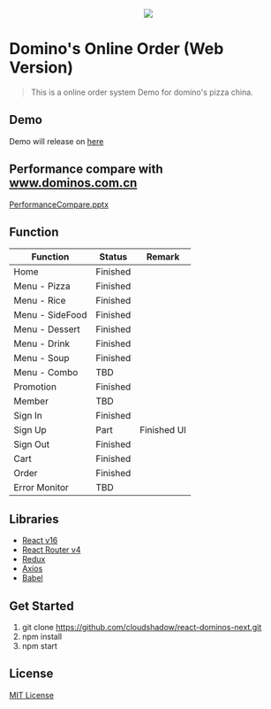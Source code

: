 <p align="center"><img src="https://user-images.githubusercontent.com/1182967/34776160-d0cdee06-f650-11e7-8119-b42c0c324e8f.png"/></p>

# Domino's Online Order (Web Version)
  > This is a online order system Demo for domino's pizza china.

## Demo
  Demo will release on [here](http://dominos.cloudshadow.me)

## Performance compare with www.dominos.com.cn
[PerformanceCompare.pptx](https://github.com/cloudshadow/react-dominos-next/files/2289561/Performance.pptx)

## Function
| Function        | Status        | Remark
| --------------- | ------------- | ------------------- |
| Home            | Finished      |
| Menu - Pizza    | Finished      |
| Menu - Rice     | Finished      | 
| Menu - SideFood | Finished      | 
| Menu - Dessert  | Finished      | 
| Menu - Drink    | Finished      | 
| Menu - Soup     | Finished      | 
| Menu - Combo    | TBD      |
| Promotion       | Finished      |
| Member          | TBD      |
| Sign In         | Finished      |
| Sign Up         | Part      | Finished UI 
| Sign Out        | Finished      |
| Cart            | Finished      | 
| Order           | Finished      | 
| Error Monitor   | TBD      | 

## Libraries
  * [React v16](https://reactjs.org/)
  * [React Router v4](https://reacttraining.com/react-router/)
  * [Redux](https://redux.js.org/)
  * [Axios](https://github.com/axios/axios)
  * [Babel](https://babeljs.io/)

## Get Started
1. git clone https://github.com/cloudshadow/react-dominos-next.git
2. npm install
3. npm start

## License

[MIT License](LICENSE)
